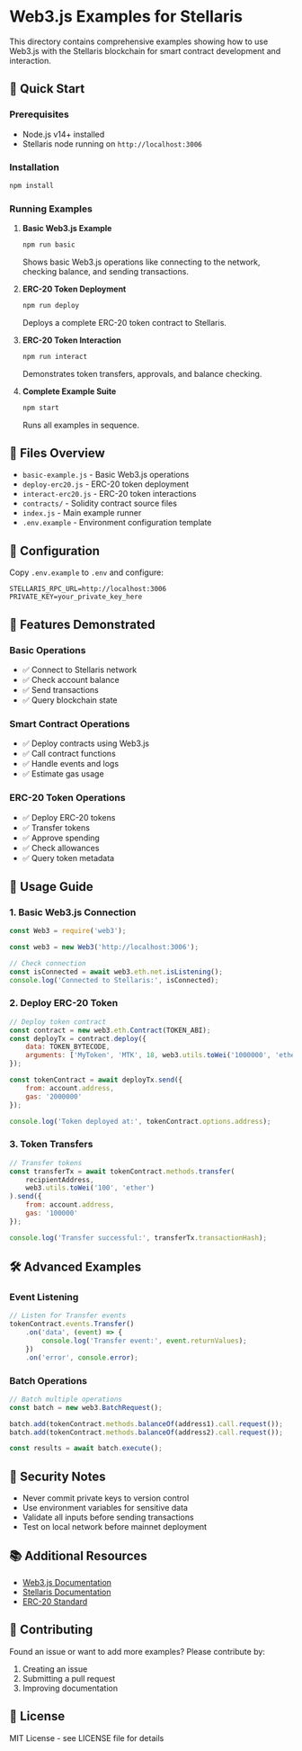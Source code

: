 # Web3.js Examples for Stellaris

This directory contains comprehensive examples showing how to use Web3.js with the Stellaris blockchain for smart contract development and interaction.

## 🚀 Quick Start

### Prerequisites
- Node.js v14+ installed
- Stellaris node running on `http://localhost:3006`

### Installation
```bash
npm install
```

### Running Examples

1. **Basic Web3.js Example**
   ```bash
   npm run basic
   ```
   Shows basic Web3.js operations like connecting to the network, checking balance, and sending transactions.

2. **ERC-20 Token Deployment**
   ```bash
   npm run deploy
   ```
   Deploys a complete ERC-20 token contract to Stellaris.

3. **ERC-20 Token Interaction**
   ```bash
   npm run interact
   ```
   Demonstrates token transfers, approvals, and balance checking.

4. **Complete Example Suite**
   ```bash
   npm start
   ```
   Runs all examples in sequence.

## 📁 Files Overview

- `basic-example.js` - Basic Web3.js operations
- `deploy-erc20.js` - ERC-20 token deployment
- `interact-erc20.js` - ERC-20 token interactions
- `contracts/` - Solidity contract source files
- `index.js` - Main example runner
- `.env.example` - Environment configuration template

## 🔧 Configuration

Copy `.env.example` to `.env` and configure:

```env
STELLARIS_RPC_URL=http://localhost:3006
PRIVATE_KEY=your_private_key_here
```

## 🌟 Features Demonstrated

### Basic Operations
- ✅ Connect to Stellaris network
- ✅ Check account balance
- ✅ Send transactions
- ✅ Query blockchain state

### Smart Contract Operations
- ✅ Deploy contracts using Web3.js
- ✅ Call contract functions
- ✅ Handle events and logs
- ✅ Estimate gas usage

### ERC-20 Token Operations
- ✅ Deploy ERC-20 tokens
- ✅ Transfer tokens
- ✅ Approve spending
- ✅ Check allowances
- ✅ Query token metadata

## 📖 Usage Guide

### 1. Basic Web3.js Connection

```javascript
const Web3 = require('web3');

const web3 = new Web3('http://localhost:3006');

// Check connection
const isConnected = await web3.eth.net.isListening();
console.log('Connected to Stellaris:', isConnected);
```

### 2. Deploy ERC-20 Token

```javascript
// Deploy token contract
const contract = new web3.eth.Contract(TOKEN_ABI);
const deployTx = contract.deploy({
    data: TOKEN_BYTECODE,
    arguments: ['MyToken', 'MTK', 18, web3.utils.toWei('1000000', 'ether')]
});

const tokenContract = await deployTx.send({
    from: account.address,
    gas: '2000000'
});

console.log('Token deployed at:', tokenContract.options.address);
```

### 3. Token Transfers

```javascript
// Transfer tokens
const transferTx = await tokenContract.methods.transfer(
    recipientAddress,
    web3.utils.toWei('100', 'ether')
).send({
    from: account.address,
    gas: '100000'
});

console.log('Transfer successful:', transferTx.transactionHash);
```

## 🛠️ Advanced Examples

### Event Listening
```javascript
// Listen for Transfer events
tokenContract.events.Transfer()
    .on('data', (event) => {
        console.log('Transfer event:', event.returnValues);
    })
    .on('error', console.error);
```

### Batch Operations
```javascript
// Batch multiple operations
const batch = new web3.BatchRequest();

batch.add(tokenContract.methods.balanceOf(address1).call.request());
batch.add(tokenContract.methods.balanceOf(address2).call.request());

const results = await batch.execute();
```

## 🚨 Security Notes

- Never commit private keys to version control
- Use environment variables for sensitive data
- Validate all inputs before sending transactions
- Test on local network before mainnet deployment

## 📚 Additional Resources

- [Web3.js Documentation](https://web3js.readthedocs.io/)
- [Stellaris Documentation](../docs/BPF_VM_GUIDE.md)
- [ERC-20 Standard](https://eips.ethereum.org/EIPS/eip-20)

## 🤝 Contributing

Found an issue or want to add more examples? Please contribute by:
1. Creating an issue
2. Submitting a pull request
3. Improving documentation

## 📄 License

MIT License - see LICENSE file for details